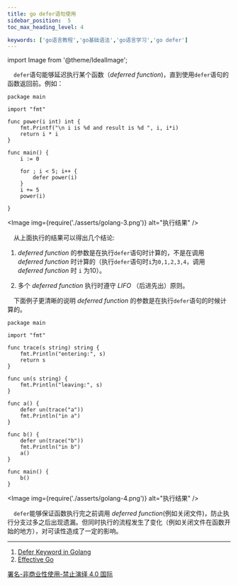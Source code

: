 ```yaml
---
title: go defer语句使用
sidebar_position:  5
toc_max_heading_level: 4

keywords: ['go语言教程','go基础语法','go语言学习','go defer']
---
```


import Image from '@theme/IdealImage';

 `defer`语句能够延迟执行某个函数（_deferred function_)，直到使用`defer`语句的函数返回前。例如：

    package main

    import "fmt"

    func power(i int) int {
    	fmt.Printf("\n i is %d and result is %d ", i, i*i)
    	return i * i
    }

    func main() {
    	i := 0

    	for ; i < 5; i++ {
    		defer power(i)
    	}
    	i += 5
    	power(i)

    }

<Image img={require('./asserts/golang-3.png')} alt="执行结果" />

 从上面执行的结果可以得出几个结论:

1.  _deferred function_ 的参数是在执行`defer`语句时计算的，不是在调用 _deferred function_ 时计算的（执行`defer`语句时`i`为`0,1,2,3,4`，调用 _deferred function_ 时 `i` 为10）。

2.  多个 _deferred function_ 执行时遵守 _LIFO_ （后进先出）原则。

 下面例子更清晰的说明 _deferred function_ 的参数是在执行`defer`语句的时候计算的。

    package main

    import "fmt"

    func trace(s string) string {
    	fmt.Println("entering:", s)
    	return s
    }

    func un(s string) {
    	fmt.Println("leaving:", s)
    }

    func a() {
    	defer un(trace("a"))
    	fmt.Println("in a")
    }

    func b() {
    	defer un(trace("b"))
    	fmt.Println("in b")
    	a()
    }

    func main() {
    	b()
    }

<Image img={require('./asserts/golang-4.png')} alt="执行结果" />


 `defer`能够保证函数执行完之前调用 _deferred function_(例如关闭文件)，防止执行分支过多之后出现遗漏。但同时执行的流程发生了变化（例如关闭文件在函数开始的地方），对可读性造成了一定的影响。

* * *

1.  [Defer Keyword in Golang](https://www.geeksforgeeks.org/defer-keyword-in-golang/)
2.  [Effective Go](https://go.dev/doc/effective_go#defer)

[署名-非商业性使用-禁止演绎 4.0 国际](https://creativecommons.org/licenses/by-nc-nd/4.0/deed.zh)
